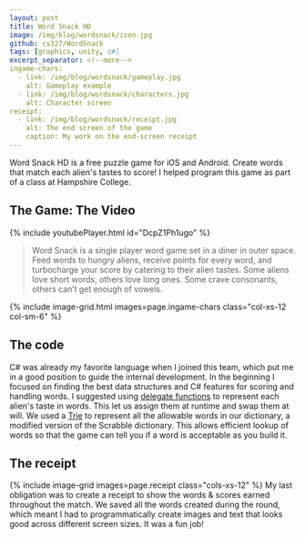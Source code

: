 ```yaml
---
layout: post
title: Word Snack HD
image: /img/blog/wordsnack/icon.jpg
github: cs327/WordSnack
tags: [graphics, unity, c#]
excerpt_separator: <!--more-->
ingame-chars:
  - link: /img/blog/wordsnack/gameplay.jpg
    alt: Gameplay example
  - link: /img/blog/wordsnack/characters.jpg
    alt: Character screen
receipt:
  - link: /img/blog/wordsnack/receipt.jpg
    alt: The end screen of the game
    caption: My work on the end-screen receipt
---
```

Word Snack HD is a free puzzle game for iOS and Android. Create words that match each alien's tastes to score! I helped program this game as part of a class at Hampshire College.

<!--more-->
## The Game: The Video

{% include youtubePlayer.html id="DcpZ1Ph1ugo" %}

> Word Snack is a single player word game set in a diner in outer space. Feed words to hungry aliens, receive points for every word, and turbocharge your score by catering to their alien tastes. Some aliens love short words, others love long ones. Some crave consonants, others can’t get enough of vowels.

{% include image-grid.html images=page.ingame-chars class="col-xs-12 col-sm-6" %}

## The code
C# was already my favorite language when I joined this team, which put me in a good position to guide the internal development. In the beginning I focused on finding the best data structures and C# features for scoring and handling words. I suggested using [delegate functions](http://rbwhitaker.wikidot.com/c-sharp-delegates) to represent each alien's taste in words. This let us assign them at runtime and swap them at will. We used a [Trie](https://en.wikipedia.org/wiki/Trie) to represent all the allowable words in our dictionary, a modified version of the Scrabble dictionary. This allows efficient lookup of words so that the game can tell you if a word is acceptable as you build it.

## The receipt
{% include image-grid images=page.receipt class="cols-xs-12" %}
My last obligation was to create a receipt to show the words & scores earned throughout the match. We saved all the words created during the round, which meant I had to programmatically create images and text that looks good across different screen sizes. It was a fun job!

